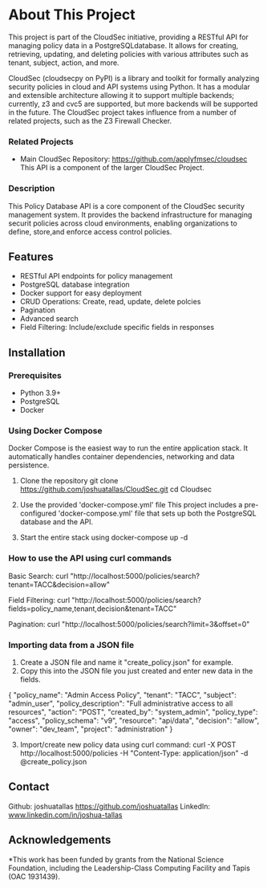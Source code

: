 # About This Project

This project is part of the CloudSec initiative, providing a RESTful API for managing policy data in a PostgreSQLdatabase. It allows for creating, retrieving, updating, and deleting policies with various attributes such as tenant, subject, action, and more.

CloudSec (cloudsecpy on PyPI) is a library and toolkit for formally analyzing security policies in cloud and API systems using Python. It has a modular and extensible architecture allowing it to support multiple backends; currently, z3 and cvc5 are supported, but more backends will be supported in the future. The CloudSec project takes influence from a number of related projects, such as the Z3 Firewall Checker.

### Related Projects

- Main CloudSec Repository: https://github.com/applyfmsec/cloudsec
  This API is a component of the larger CloudSec Project.

### Description

This Policy Database API is a core component of the CloudSec security management system. It provides the backend infrastructure for managing securit  policies across cloud environments, enabling organizations to define, store,and enforce access control policies.

## Features

- RESTful API endpoints for policy management
- PostgreSQL database integration
- Docker support for easy deployment
- CRUD Operations: Create, read, update, delete polcies
- Pagination
- Advanced search
- Field Filtering: Include/exclude specific fields in responses


## Installation

### Prerequisites

- Python 3.9+
- PostgreSQL
- Docker

### Using Docker Compose
Docker Compose is the easiest way to run the entire application stack. It automatically handles container dependencies, networking and data persistence.
 
1. Clone the repository
   git clone https://github.com/joshuatallas/CloudSec.git
   cd Cloudsec

2. Use the provided 'docker-compose.yml' file
   This project includes a pre-configured 'docker-compose.yml' file that sets up both the PostgreSQL database and the API.

3. Start the entire stack using
   docker-compose up -d 

### How to use the API using curl commands
Basic Search: curl "http://localhost:5000/policies/search?tenant=TACC&decision=allow"

Field Filtering: curl "http://localhost:5000/policies/search?fields=policy_name,tenant,decision&tenant=TACC" 

Pagination: curl "http://localhost:5000/policies/search?limit=3&offset=0"

### Importing data from a JSON file

1. Create a JSON file and name it "create_policy.json" for example.
2. Copy this into the JSON file you just created and enter new data in the fields.

 {
    "policy_name": "Admin Access Policy",
    "tenant": "TACC",
    "subject": "admin_user",
    "policy_description": "Full administrative access to all resources",
    "action": "POST",
    "created_by": "system_admin",
    "policy_type": "access",
    "policy_schema": "v9",
    "resource": "api/data",
    "decision": "allow",
    "owner": "dev_team",
    "project": "administration"
  }

3. Import/create new policy data using curl command:
curl -X POST http://localhost:5000/policies -H "Content-Type: application/json" -d @create_policy.json
 

## Contact

Github: joshuatallas https://github.com/joshuatallas
LinkedIn: www.linkedin.com/in/joshua-tallas

## Acknowledgements

*This work has been funded by grants from the National Science Foundation, including the Leadership-Class Computing Facility and Tapis (OAC 1931439).
